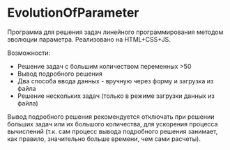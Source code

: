 # EvolutionOfParameter

Программа для решения задач линейного программирования методом эволюции параметра. Реализовано на HTML+CSS+JS.

Возможности:
- Решение задач с большим количеством переменных >50
- Вывод подробного решения
- Два способа ввода данных - вручную через форму и загрузка из файла
- Решение нескольких задач (только в режиме загрузки данных из файла)

Вывод подробного решения рекомендуется отключать при решении больших задач или их большого количества, для ускорения процесса вычислений (т.к. сам процесс вывода подробного решения занимает, как правило, значительно больше времени, чем сами расчеты).
